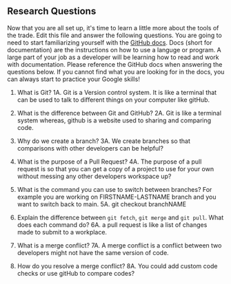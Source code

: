 ## Research Questions 

Now that you are all set up, it's time to learn a little more about the tools of the trade. Edit this file and answer the following questions. You are going to need to start familiarizing yourself with the [GitHub docs](https://docs.github.com/en). Docs (short for documentation) are the instructions on how to use a languge or program. A large part of your job as a developer will be learning how to read and work with documentation. Please reference the GitHub docs when answering the questions below. If you cannot find what you are looking for in the docs, you can always start to practice your Google skills!

1. What is Git? 
1A. Git is a Version control system. It is like a terminal that can be used to talk to different things on your computer like gitHub.

2. What is the difference between Git and GitHub?
2A. Git is like a terminal system whereas, github is a website used to sharing and comparing code.
3. Why do we create a branch?
3A. We create branches so that comparisons with other developers can be helpful?
4. What is the purpose of a Pull Request?
4A. The purpose of a pull request is so that you can get a copy of a project to use for your own without messing any other developers workspace up?

5. What is the command you can use to switch between branches? For example you are working on FIRSTNAME-LASTNAME branch and you want to switch back to main.
5A. git checkout branchNAME

6. Explain the difference between `git fetch`, `git merge` and `git pull`. What does each command do?
6A. a pull request is like a list of changes made to submit to a workplace. 
7. What is a merge conflict?
7A. A merge conflict is a conflict between two developers might not have the same version of code.
8. How do you resolve a merge conflict?
8A. You could add custom code checks or use gitHub to compare codes?
